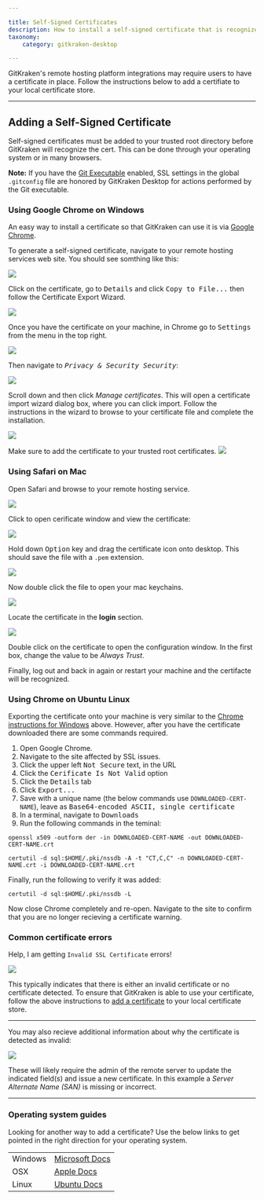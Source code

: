 ```yaml
---

title: Self-Signed Certificates
description: How to install a self-signed certificate that is recognized by GitKraken.
taxonomy:
    category: gitkraken-desktop

---
```


GitKraken's remote hosting platform integrations may require users to have a certificate in place. Follow the instructions below to add a certifiate to your local certificate store.

***

## Adding a Self-Signed Certificate

Self-signed certificates must be added to your trusted root directory before GitKraken will recognize the cert. This can be done through your operating system or in many browsers.

<div class='callout callout--basic'>
    <p><strong>Note:</strong> If you have the <a href="https://help.gitkraken.com/gitkraken-desktop/experimental-features/#git-executable">Git Executable</a> enabled, SSL settings in the global <code>.gitconfig</code> file are honored by GitKraken Desktop for actions performed by the Git executable.</p>
</div>

### Using Google Chrome on Windows

An easy way to install a certificate so that GitKraken can use it is via <a href='https://www.google.com/chrome/index.html' target='_blank'>Google Chrome</a>.

To generate a self-signed certificate, navigate to your remote hosting services web site. You should see somthing like this:

<img src="/wp-content/uploads/chrome-0a-export.png" srcset="/wp-content/uploads/chrome-0a-export.png" class="help-center-img img-bordered">

Click on the certificate, go to <kbd>Details</kbd> and click <kbd>Copy to File...</kbd> then follow the Certificate Export Wizard.

<img src="/wp-content/uploads/chrome-0b-export.png" srcset="/wp-content/uploads/chrome-0b-export.png" class="help-center-img img-bordered">

Once you have the certificate on your machine, in Chrome go to <kbd>Settings</kbd> from the <kbd><i class="fas fa-ellipsis-v"></i></kbd> menu in the top right.

<img src="/wp-content/uploads/chrome-1-settings.png" srcset="/wp-content/uploads/chrome-1-settings.png" class="help-center-img img-bordered">

Then navigate to <kbd><i> Privacy & Security   <i class='fa fa-caret-right'></i>     Security</i></kbd>:

<img src="/wp-content/uploads/chrome-2-security.png" srcset="/wp-content/uploads/chrome-2-security.png" class="help-center-img img-bordered">

Scroll down and then click <em>Manage certificates</em>. This will open a certificate import wizard dialog box, where you can click import. Follow the instructions in the wizard to browse to your certificate file and complete the installation.

<img src="/wp-content/uploads/chrome-3-manage-certs.png" srcset="/wp-content/uploads/chrome-3-manage-certs.png" class="help-center-img img-bordered">

Make sure to add the certificate to your trusted root certificates.
<img src="/wp-content/uploads/chrome-4-wizard.png" srcset="/wp-content/uploads/chrome-4-wizard.png" class="help-center-img img-bordered">


### Using Safari on Mac


Open Safari and browse to your remote hosting service.

<img src="/wp-content/uploads/safari-1a.png" srcset="/wp-content/uploads/safari-1a.png" class="help-center-img img-bordered">

Click to open cerificate window and view the certificate:

<img src="/wp-content/uploads/safari-1b.png" srcset="/wp-content/uploads/safari-1b.png" class="help-center-img img-bordered">

Hold down <kbd>Option</kbd> key and drag the certificate icon onto desktop. This should save the file with a `.pem` extension.

<img src="/wp-content/uploads/safari-2.png" srcset="/wp-content/uploads/safari-2.png" class="help-center-img img-bordered">

Now double click the file to open your mac keychains.

<img src="/wp-content/uploads/safari-4.png" srcset="/wp-content/uploads/safari-4.png" class="help-center-img img-bordered">

Locate the certificate in the **login** section.

<img src="/wp-content/uploads/safari-5-6.png" srcset="/wp-content/uploads/safari-5-6.png" class="help-center-img img-bordered">

Double click on the certificate to open the configuration window. In the first box, change the value to be *Always Trust*.

Finally, log out and back in again or restart your machine and the certifacte will be recognized.


### Using Chrome on Ubuntu Linux

Exporting the certificate onto your machine is very similar to the [Chrome instructions for Windows](/integrations/self-signed-certificates/#using-google-chrome-on-windows) above. However, after you have the certificate downloaded there are some commands required.

1. Open Google Chrome.
2. Navigate to the site affected by SSL issues.
3. Click the upper left <kbd>Not Secure</kbd> text, in the URL
4. Click the <kbd>Cerificate Is Not Valid</kbd> option
5. Click the <kbd>Details</kbd> tab
6. Click <kbd>Export...</kbd>
7. Save with a unique name (the below commands use `DOWNLOADED-CERT-NAME`), leave as <kbd>Base64-encoded ASCII, single certificate</kbd>
8. In a terminal, navigate to <kbd>Downloads</kbd>
9. Run  the following commands in the teminal:
```
openssl x509 -outform der -in DOWNLOADED-CERT-NAME -out DOWNLOADED-CERT-NAME.crt
```

```
certutil -d sql:$HOME/.pki/nssdb -A -t "CT,C,C" -n DOWNLOADED-CERT-NAME.crt -i DOWNLOADED-CERT-NAME.crt
```

Finally, run the following to verify it was added:
```
certutil -d sql:$HOME/.pki/nssdb -L
```

Now close Chrome completely and re-open. Navigate to the site to confirm that you are no longer recieving a certificate warning.

### Common certificate errors

Help, I am getting `Invalid SSL Certificate` errors!

<img src="/wp-content/uploads/invalid-error-2.png" srcset="/wp-content/uploads/invalid-error-2.png" class="help-center-img img-bordered">

This typically indicates that there is either an invalid certificate or no certificate detected. To ensure that GitKraken is able to use your certificate, follow the above instructions to [add a certificate](/integrations/self-signed-certificates/#adding-a-self-signed-certificate) to your local certificate store.


---

You may also recieve additional information about why the certificate is detected as invalid:

<img src="/wp-content/uploads/invalid-error-1.png" srcset="/wp-content/uploads/invalid-error-1.png" class="help-center-img img-bordered">

These will likely require the admin of the remote server to update the indicated field(s) and issue a new certificate. In this example a *Server Alternate Name (SAN)* is missing or incorrect.

---


### Operating system guides

Looking for another way to add a certificate? Use the below links to get pointed in the right direction for your operating system.

<table class='table table--bordered table--shortcuts'>
    <tbody>
        <tr>
            <td>Windows</td>
            <td><a href='https://docs.microsoft.com/en-us/skype-sdk/sdn/articles/installing-the-trusted-root-certificate' target='_blank'>Microsoft Docs</a></td>
        </tr>
        <tr>
            <td>OSX</td>
            <td><a href='https://support.apple.com/guide/keychain-access/add-certificates-to-a-keychain-kyca2431/mac' target='_blank'>Apple Docs</a></td>
        </tr>
        <tr>
            <td>Linux</td>
            <td><a href='https://ubuntu.com/server/docs/security-certificates' target='_blank'>Ubuntu Docs</a></td>
        </tr>
    </tbody>
</table>

